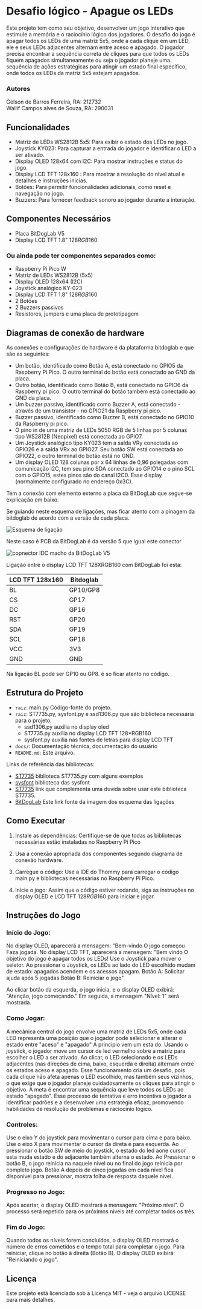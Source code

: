 # Desafio lógico - Apague os LEDs

Este projeto tem como seu objetivo, desenvolver um jogo interativo que estimule a memória e o raciocínio lógico dos jogadores. O desafio do jogo é apagar todos os LEDs de uma matriz 5x5, onde a cada clique em um LED, ele e seus LEDs adjacentes alternam entre aceso e apagado. O jogador precisa encontrar a sequência correta de cliques para que todos os LEDs fiquem apagados simultaneamente ou seja o jogador planeje uma sequência de ações estratégicas para atingir um estado final específico, onde todos os LEDs da matriz 5x5 estejam apagados.

### Autores

Gelson de Barros Ferreira, RA: 212732  
Wallif Campos alves de Souza, RA: 290031

## Funcionalidades

- Matriz de LEDs WS2812B 5x5: Para exibir o estado dos LEDs no jogo.
- Joystick KY023: Para capturar a entrada do jogador e identificar o LED a ser ativado.
- Display OLED 128x64 com I2C: Para mostrar instruções e status do jogo.
- Display LCD TFT 128x160 : Para mostrar a resolução do nível atual e detalhes e instruções inicias. 
- Botões: Para permitir funcionalidades adicionais, como reset e navegação no jogo.
- Buzzers: Para fornecer feedback sonoro ao jogador durante a interação.

## Componentes Necessários
- Placa BitDogLab V5
- Display LCD TFT 1.8" 128*RGB*160
  
### Ou ainda pode ter componentes separados como:
  - Raspberry Pi Pico W
  - Matriz de LEDs WS2812B (5x5)
  - Display OLED 128x64 (I2C)
  - Joystick analógico KY-023
  - Display LCD TFT 1.8" 128*RGB*160
  - 2 Botões
  - 2 Buzzers passivos
  - Resistores, jumpers e uma placa de prototipagem

## Diagramas de conexão de hardware
As conexões e configurações de hardware é da plataforma bitdoglab e que são as seguintes:
- Um botão, identificado como Botão A, está conectado no GPIO5 da Raspberry Pi Pico. O outro terminal do botão está conectado ao GND da placa. 
- Outro botão, identificado como Botão B, está conectado no GPIO6 da Raspberry pi pico. O outro terminal do botão também está conectado ao GND da placa.
- Um buzzer passivo, identificado como Buzzer A, está conectado - através de um transistor - no GPIO21 da Raspberry pi pico.
- Buzzer passivo, identificado como Buzzer B, está conectado no GPIO10 da Raspberry pi pico.
- O pino in de uma matriz de LEDs 5050 RGB de 5 linhas por 5 colunas tipo WS2812B (Neopixel) está conectada ao GPIO7. 
- Um Joystick analógico tipo KY023 tem a saída VRy conectada ao GPIO26 e a saída VRx ao GPIO27. Seu botão SW está conectada ao GPIO22, o outro terminal do botão está no GND. 
- Um display OLED 128 colunas por  x 64 linhas de 0,96 polegadas com comunicação I2C, tem seu pino SDA conectado ao GPIO14 e o pino SCL com o GPIO15, estes pinos são do canal I2C0. Esse display (normalmente configurado no endereço 0x3C).

Tem a conexão com elemento externo a placa da BitDogLab que segue-se explicação em baixo.

Se guiando neste esquema de ligações, mas ficar atento com a pinagem da bitdoglab de acordo com a versão de cada placa.

![Esquema de ligação](https://github.com/user-attachments/assets/12d94c46-1bfd-4142-b416-6c75f2d2dbad)

Neste caso é PCB da BitDogLab é da versão 5 que igual este conector

![copnector IDC macho da BitDogLab V5](https://github.com/user-attachments/assets/8f7299b2-dda5-4b00-ba58-591bc7e0cb60)

Ligação  entre o display LCD TFT 128XRGB160 com BitDogLab foi esta:


LCD TFT 128x160 | Bitdoglab
--------- | ------
BL        | GP10/GP8
CS        | GP17
DC        | GP16
RST       | GP20
SDA       | GP19
SCL       | GP18
VCC       |  3V3
GND       |   GND

Na ligação BL pode ser GP10 ou GP8. é so ficar atento no código.

## Estrutura do Projeto

- `raiz`: main.py Código-fonte do projeto.
- `raiz`: ST7735.py, sysfont.py e ssd1306.py que são biblioteca necessária para o projeto.
	* ssd1306.py auxilia no display oled
	* ST7735.py auxilia no display LCD TFT 128*RGB160
	* sysfont.py auxilia nas fontes de letras para display LCD TFT
- `docs/`: Documentação técnica, documentação do usuário
- `README.md`: Este arquivo.


Links de referência das bibliotecas:
* [ST7735](https://github.com/boochow/MicroPython-ST7735/tree/master) biblioteca ST7735.py com alguns exemplos
* [sysfont](https://github.com/GuyCarver/MicroPython/blob/master/lib/sysfont.py) biblioteca das sysfont
* [ST7735](https://github.com/boochow/MicroPython-ST7735/issues/9) link que complementa uma duvida sobre usar este biblioteca ST7735.
* [BitDogLab](https://github.com/BitDogLab/BitDogLab/commit/db2704d02596209923995fc20823b8b6147ad800) Este link fonte da imagem dos esquema das ligações


## Como Executar

1. Instale as dependências: Certifique-se de que todas as bibliotecas necessárias estão instaladas no Raspberry Pi Pico

2. Usa a conexão apropriada dos componentes segundo diagrama de conexão hardware.

3. Carregue o código: Use a IDE do Thommy  para carregar o código main.py e bibliotecas necessárias no Raspberry Pi Pico.

4. Inicie o jogo: Assim que o código estiver rodando, siga as instruções no display OLED e LCD TFT 128*RGB*160 para iniciar e jogar.

## Instruções do Jogo 

### Início do Jogo:

No display OLED, aparecerá a mensagem: "Bem-vindo O jogo começou Faza jogada.
No display LCD TFT, aparecerá a mensegem: "Bem vindo O objetivo do jogo é apagar todos os LEDs! Use o Joystick para mover o seletor. Ao pressionar o Joystick, os LEDs ao lado do LED escolhido mudam de estado: apagados acendem e os acessos apagam. Botão A: Solicitar ajuda após 5 jogadas Botão B: Reiniciar o jogo"

Ao clicar botão da esquerda, o jogo inicia, e o display OLED exibirá: "Atenção, jogo começando." Em seguida, a mensagem "Nível: 1" será mostrada.

### Como Jogar:

A mecânica central do jogo envolve uma matriz de LEDs 5x5, onde cada LED representa uma posição que o jogador pode selecionar e alterar o estado entre "aceso" e "apagado" A principio vem um esta do. Usando o joystick, o jogador move um cursor de led vermelho sobre a matriz para escolher o LED a ser ativado. Ao clicar, o LED selecionado e os LEDs adjacentes (nas direções de cima, baixo, esquerda e direita) alternam entre os estados aceso e apagado.
Esse funcionamento cria um desafio, pois cada clique não afeta apenas o LED escolhido, mas também seus vizinhos, o que exige que o jogador planeje cuidadosamente os cliques para atingir o objetivo. A meta é encontrar uma sequência que leve todos os LEDs ao estado "apagado". Esse processo de tentativa e erro incentiva o jogador a identificar padrões e a desenvolver uma estratégia eficaz, promovendo habilidades de resolução de problemas e raciocínio lógico.


### Controles:

Use o eixo Y do joystick para movimentar o cursor para cima e para baixo. Use o eixo X para movimentar o cursor da direta e para esquerda.
Ao pressionar o botão SW de meio do joystick, o estado do led aone cursor esta muda estado e do adjacente também alterna o estado.
Ao Pressionar o botão B, o jogo reinicia na naquele nivel ou no final do jogo reinicia por completo jogo.
Botão A depois de cinco jogadas em cada nivel fica disponivel para pressionar, mostra folha de resposta daquele nivel. 


### Progresso no Jogo:

Após acertar, o display OLED mostrará a mensagem: "Próximo nível".
O processo será repetido para os próximos níveis até completar todos os três.

### Fim do Jogo:

Quando todos os níveis forem concluídos, o display OLED mostrará o número de erros cometidos e o tempo total para completar o jogo.
Para reiniciar, clique no botão à direita (Botão B). O display OLED exibirá: "Reiniciando o jogo".



## Licença

Este projeto está licenciado sob a Licença MIT - veja o arquivo LICENSE para mais detalhes.

